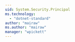 ```yaml
---
uid: System.Security.Principal
ms.technology: 
  - "dotnet-standard"
author: "mairaw"
ms.author: "mairaw"
manager: "wpickett"
---
```

